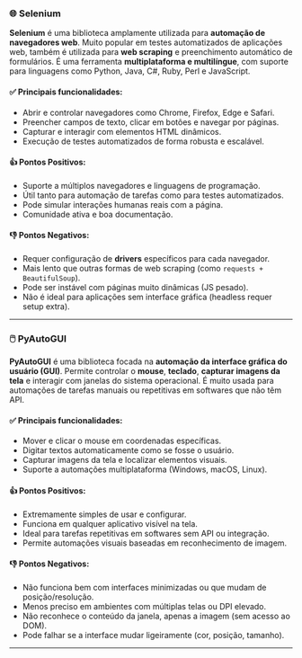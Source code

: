 ### 🌐 **Selenium**

**Selenium** é uma biblioteca amplamente utilizada para **automação de navegadores web**. Muito popular em testes automatizados de aplicações web, também é utilizada para **web scraping** e preenchimento automático de formulários. É uma ferramenta **multiplataforma e multilíngue**, com suporte para linguagens como Python, Java, C#, Ruby, Perl e JavaScript.

#### ✅ Principais funcionalidades:

- Abrir e controlar navegadores como Chrome, Firefox, Edge e Safari.
- Preencher campos de texto, clicar em botões e navegar por páginas.
- Capturar e interagir com elementos HTML dinâmicos.
- Execução de testes automatizados de forma robusta e escalável.

#### 👍 Pontos Positivos:

- Suporte a múltiplos navegadores e linguagens de programação.
- Útil tanto para automação de tarefas como para testes automatizados.
- Pode simular interações humanas reais com a página.
- Comunidade ativa e boa documentação.

#### 👎 Pontos Negativos:

- Requer configuração de **drivers** específicos para cada navegador.
- Mais lento que outras formas de web scraping (como `requests + BeautifulSoup`).
- Pode ser instável com páginas muito dinâmicas (JS pesado).
- Não é ideal para aplicações sem interface gráfica (headless requer setup extra).

---

### 🖱️ **PyAutoGUI**

**PyAutoGUI** é uma biblioteca focada na **automação da interface gráfica do usuário (GUI)**. Permite controlar o **mouse**, **teclado**, **capturar imagens da tela** e interagir com janelas do sistema operacional. É muito usada para automações de tarefas manuais ou repetitivas em softwares que não têm API.

#### ✅ Principais funcionalidades:

- Mover e clicar o mouse em coordenadas específicas.
- Digitar textos automaticamente como se fosse o usuário.
- Capturar imagens da tela e localizar elementos visuais.
- Suporte a automações multiplataforma (Windows, macOS, Linux).

#### 👍 Pontos Positivos:

- Extremamente simples de usar e configurar.
- Funciona em qualquer aplicativo visível na tela.
- Ideal para tarefas repetitivas em softwares sem API ou integração.
- Permite automações visuais baseadas em reconhecimento de imagem.

#### 👎 Pontos Negativos:

- Não funciona bem com interfaces minimizadas ou que mudam de posição/resolução.
- Menos preciso em ambientes com múltiplas telas ou DPI elevado.
- Não reconhece o conteúdo da janela, apenas a imagem (sem acesso ao DOM).
- Pode falhar se a interface mudar ligeiramente (cor, posição, tamanho).

---
